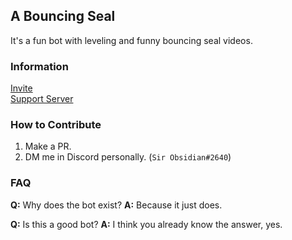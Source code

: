 ## A Bouncing Seal
It's a fun bot with leveling and funny bouncing seal videos.

### Information
[Invite](https://discord.com/oauth2/authorize?client_id=880337914528145438&permissions=3197952&scope=bot%20applications.commands)\
[Support Server](https://discord.gg/kYGUzJAYHX)

### How to Contribute
1. Make a PR.
2. DM me in Discord personally. (`Sir Obsidian#2640`)

### FAQ
**Q:** Why does the bot exist?
**A:** Because it just does.

**Q:** Is this a good bot?
**A:** I think you already know the answer, yes.
